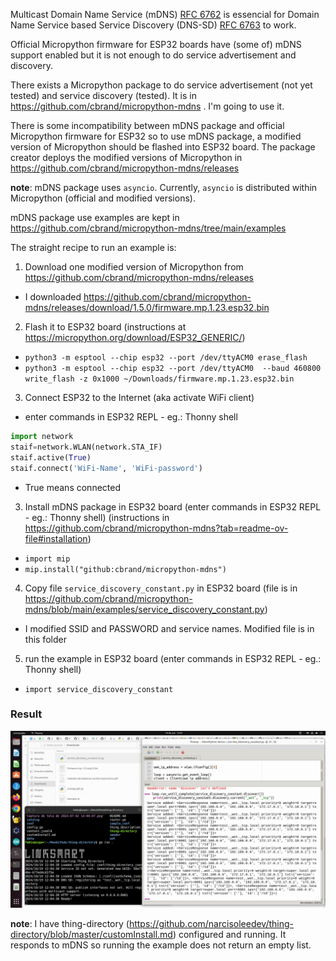Multicast Domain Name Service (mDNS) [RFC 6762](https://datatracker.ietf.org/doc/html/rfc6762) is essencial for Domain Name Service based Service Discovery (DNS-SD) [RFC 6763](https://datatracker.ietf.org/doc/html/rfc6763) to work.

Official Micropython firmware for ESP32 boards have (some of) mDNS support enabled but it is not enough to do service advertisement and discovery. 

There exists a Micropython package to do service advertisement (not yet tested) and service discovery (tested). It is in https://github.com/cbrand/micropython-mdns . I'm going to use it.

There is some incompatibility between mDNS package and official Micropython firmware for ESP32 so to use mDNS package, a modified version of Micropython should be flashed into ESP32 board. The package creator deploys the modified versions of Micropython in https://github.com/cbrand/micropython-mdns/releases

**note**: mDNS package uses `asyncio`. Currently, `asyncio` is distributed within Micropython (official and modified versions).

mDNS package use examples are kept in https://github.com/cbrand/micropython-mdns/tree/main/examples

The straight recipe to run an example is:
  
1. Download one modified version of Micropython from https://github.com/cbrand/micropython-mdns/releases
  - I downloaded https://github.com/cbrand/micropython-mdns/releases/download/1.5.0/firmware.mp.1.23.esp32.bin
2. Flash it to ESP32 board (instructions at https://micropython.org/download/ESP32_GENERIC/)
  - `python3 -m esptool --chip esp32 --port /dev/ttyACM0 erase_flash`
  - `python3 -m esptool --chip esp32 --port /dev/ttyACM0  --baud 460800 write_flash -z 0x1000 ~/Downloads/firmware.mp.1.23.esp32.bin `
3. Connect ESP32 to the Internet (aka activate WiFi client)
  - enter commands in ESP32 REPL - eg.: Thonny shell
  ```python
import network
staif=network.WLAN(network.STA_IF) 
staif.active(True) 
staif.connect('WiFi-Name', 'WiFi-password') 
  ```
  - True means connected

3. Install mDNS package in ESP32 board (enter commands in ESP32 REPL - eg.: Thonny shell) (instructions in https://github.com/cbrand/micropython-mdns?tab=readme-ov-file#installation)
  - `import mip`
  - `mip.install("github:cbrand/micropython-mdns")`
4. Copy file `service_discovery_constant.py` in ESP32 board (file is in https://github.com/cbrand/micropython-mdns/blob/main/examples/service_discovery_constant.py)
  - I modified SSID and PASSWORD and service names. Modified file is in this folder
5. run the example in ESP32 board (enter commands in ESP32 REPL - eg.: Thonny shell) 
  - `import service_discovery_constant`

### Result

![](./Captura%20de%20tela%20de%202024-10-19%2012-07-44.png)

**note**: I have thing-directory (https://github.com/narcisoleedev/thing-directory/blob/master/customInstall.md) configured and running. It responds to mDNS so running the example does not return an empty list.
